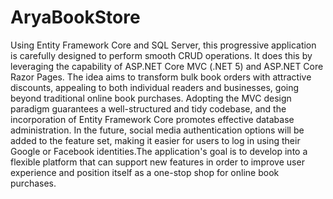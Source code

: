 # AryaBookStore

Using Entity Framework Core and SQL Server, this progressive application is carefully designed to perform smooth CRUD operations. It does this by leveraging the capability of ASP.NET Core MVC (.NET 5) and ASP.NET Core Razor Pages. The idea aims to transform bulk book orders with attractive discounts, appealing to both individual readers and businesses, going beyond traditional online book purchases. Adopting the MVC design paradigm guarantees a well-structured and tidy codebase, and the incorporation of Entity Framework Core promotes effective database administration. In the future, social media authentication options will be added to the feature set, making it easier for users to log in using their Google or Facebook identities.The application's goal is to develop into a flexible platform that can support new features in order to improve user experience and position itself as a one-stop shop for online book purchases.
